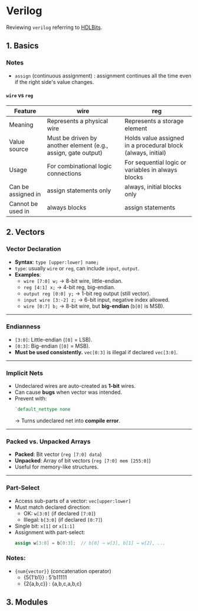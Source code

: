 # Verilog

Reviewing `verilog` referring to [HDLBits](https://hdlbits.01xz.net/wiki/Main_Page).

## 1. Basics

### Notes
- `assign` (continuous assignment) : assignment continues all the time even if the right side's value changes.

#### `wire` vs `reg`
| Feature            | wire                           | reg                              |
|--------------------|----------------------------------|-------------------------------------|
| Meaning            | Represents a physical wire       | Represents a storage element        |
| Value source       | Must be driven by another element (e.g., assign, gate output) | Holds value assigned in a procedural block (always, initial) |
| Usage              | For combinational logic connections | For sequential logic or variables in always blocks |
| Can be assigned in | assign statements only           | always, initial blocks only         |
| Cannot be used in  | always blocks                    | assign statements                   |



## 2. Vectors

### Vector Declaration
- **Syntax**: `type [upper:lower] name;`
- `type`: usually `wire` or `reg`, can include `input`, `output`.
- **Examples**:
  - `wire [7:0] w;` → 8-bit wire, little-endian.
  - `reg [4:1] x;` → 4-bit reg, big-endian.
  - `output reg [0:0] y;` → 1-bit reg output (still vector).
  - `input wire [3:-2] z;` → 6-bit input, negative index allowed.
  - `wire [0:7] b;` → 8-bit wire, but **big-endian** (`b[0]` is MSB).

---

### Endianness
- `[3:0]`: Little-endian (`[0]` = LSB).
- `[0:3]`: Big-endian (`[0]` = MSB).
- **Must be used consistently.** `vec[0:3]` is illegal if declared `vec[3:0]`.

---

### Implicit Nets
- Undeclared wires are auto-created as **1-bit** wires.
- Can cause **bugs** when vector was intended.
- Prevent with:  
  ```verilog
  `default_nettype none
  ```
  → Turns undeclared net into **compile error**.

---

### Packed vs. Unpacked Arrays
- **Packed**: Bit vector (`reg [7:0] data`)
- **Unpacked**: Array of bit vectors (`reg [7:0] mem [255:0]`)
- Useful for memory-like structures.

---

### Part-Select
- Access sub-parts of a vector: `vec[upper:lower]`
- Must match declared direction:
  - OK: `w[3:0]` (if declared `[7:0]`)
  - Illegal: `b[3:0]` (if declared `[0:7]`)
- Single bit: `x[1]` or `x[1:1]`
- Assignment with part-select:  
  ```verilog
  assign w[3:0] = b[0:3];  // b[0] → w[3], b[1] → w[2], ...
  ```

### Notes:
- `{num{vector}}` (concatenation operator)
  - {5{1'b1}} : 5'b11111
  - {2{a,b,c}} : {a,b,c,a,b,c}


## 3. Modules